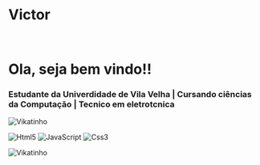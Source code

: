 <h1> Victor </h1><br/> 
<h1> Ola, seja bem vindo!! </h1>
<h3>Estudante da Univerdidade de Vila Velha | Cursando ciências da Computação | Tecnico em eletrotcnica </h3>

![Vikatinho](https://github-readme-stats.vercel.app/api?username=vikatinho&theme=blue-green)

 <div style="display: inline-block">
 <img alt="Html5" src="https://img.shields.io/badge/HTML5-E34F26?style=for-the-badge&logo=html5&logoColor=white" />
 <img alt="JavaScript" src="https://img.shields.io/badge/JavaScript-F7DF1E?style=for-the-badge&logo=javascript&logoColor=black"/>
 <img alt="Css3" src="https://img.shields.io/badge/CSS3-1572B6?style=for-the-badge&logo=css3&logoColor=white"/>

 ![Vikatinho](	https://github-readme-stats.vercel.app/api/top-langs/?username=vikatinho&theme=blue-green)

 
     
</div>


<!--
**vikatinho/vikatinho** is a ✨ _special_ ✨ repository because its `README.md` (this file) appears on your GitHub profile.

Here are some ideas to get you started:

- 🔭 I’m currently working on ...
- 🌱 I’m currently learning ...
- 👯 I’m looking to collaborate on ...
- 🤔 I’m looking for help with ...
- 💬 Ask me about ...
- 📫 How to reach me: ...
- 😄 Pronouns: ...
- ⚡ Fun fact: ...
-->
